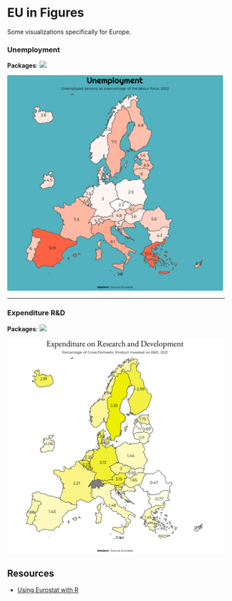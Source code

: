 # EU in Figures

Some visualizations specifically for Europe.

### Unemployment

**Packages**: [<img src="https://r-spatial.github.io/sf/logo.png" height="30">](https://r-spatial.github.io/sf/) 

<img src="https://github.com/stesiam/EU-In-Figures/blob/main/EIF-1/EIF-1.png?raw=true" height="500">

<hr>

### Expenditure R&D

**Packages**: [<img src="https://r-spatial.github.io/sf/logo.png" height="30">](https://r-spatial.github.io/sf/) 

<img src="https://github.com/stesiam/EU-In-Figures/blob/main/EIF-2/EIF-2.png?raw=true" height="500">


## Resources

- [Using Eurostat with R](http://stavrakoudis.econ.uoi.gr/r-eurostat/index.html)
